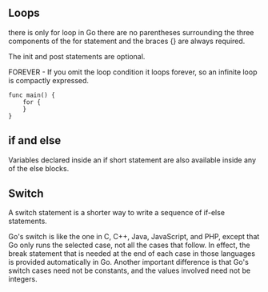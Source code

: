 ## Loops
there is only for loop in Go
there are no parentheses surrounding the three components of the for statement and the braces {} are always required.

The init and post statements are optional.

FOREVER - If you omit the loop condition it loops forever, so an infinite loop is compactly expressed.
```
func main() {
	for {
	}
}
```

## if and else
Variables declared inside an if short statement are also available inside any of the else blocks.

## Switch
A switch statement is a shorter way to write a sequence of if-else statements.

Go's switch is like the one in C, C++, Java, JavaScript, and PHP, except that Go only runs the selected case, not all the cases that follow. In effect, the break statement that is needed at the end of each case in those languages is provided automatically in Go. Another important difference is that Go's switch cases need not be constants, and the values involved need not be integers.
